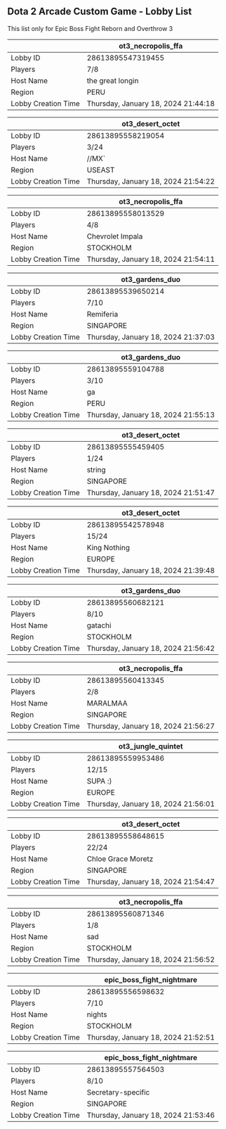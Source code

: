 ## Dota 2 Arcade Custom Game - Lobby List

This list only for Epic Boss Fight Reborn and Overthrow 3

|  | ot3_necropolis_ffa |
| ------ | ------ |
| Lobby ID | 28613895547319455 |
| Players | 7/8 |
| Host Name | the great longin |
| Region | PERU |
| Lobby Creation Time | Thursday, January 18, 2024 21:44:18 |


|  | ot3_desert_octet |
| ------ | ------ |
| Lobby ID | 28613895558219054 |
| Players | 3/24 |
| Host Name | //MX` |
| Region | USEAST |
| Lobby Creation Time | Thursday, January 18, 2024 21:54:22 |


|  | ot3_necropolis_ffa |
| ------ | ------ |
| Lobby ID | 28613895558013529 |
| Players | 4/8 |
| Host Name | Chevrolet Impala |
| Region | STOCKHOLM |
| Lobby Creation Time | Thursday, January 18, 2024 21:54:11 |


|  | ot3_gardens_duo |
| ------ | ------ |
| Lobby ID | 28613895539650214 |
| Players | 7/10 |
| Host Name | Remiferia |
| Region | SINGAPORE |
| Lobby Creation Time | Thursday, January 18, 2024 21:37:03 |


|  | ot3_gardens_duo |
| ------ | ------ |
| Lobby ID | 28613895559104788 |
| Players | 3/10 |
| Host Name | ga |
| Region | PERU |
| Lobby Creation Time | Thursday, January 18, 2024 21:55:13 |


|  | ot3_desert_octet |
| ------ | ------ |
| Lobby ID | 28613895555459405 |
| Players | 1/24 |
| Host Name | string |
| Region | SINGAPORE |
| Lobby Creation Time | Thursday, January 18, 2024 21:51:47 |


|  | ot3_desert_octet |
| ------ | ------ |
| Lobby ID | 28613895542578948 |
| Players | 15/24 |
| Host Name | King Nothing |
| Region | EUROPE |
| Lobby Creation Time | Thursday, January 18, 2024 21:39:48 |


|  | ot3_gardens_duo |
| ------ | ------ |
| Lobby ID | 28613895560682121 |
| Players | 8/10 |
| Host Name | gatachi |
| Region | STOCKHOLM |
| Lobby Creation Time | Thursday, January 18, 2024 21:56:42 |


|  | ot3_necropolis_ffa |
| ------ | ------ |
| Lobby ID | 28613895560413345 |
| Players | 2/8 |
| Host Name | MARALMAA |
| Region | SINGAPORE |
| Lobby Creation Time | Thursday, January 18, 2024 21:56:27 |


|  | ot3_jungle_quintet |
| ------ | ------ |
| Lobby ID | 28613895559953486 |
| Players | 12/15 |
| Host Name | SUPA :) |
| Region | EUROPE |
| Lobby Creation Time | Thursday, January 18, 2024 21:56:01 |


|  | ot3_desert_octet |
| ------ | ------ |
| Lobby ID | 28613895558648615 |
| Players | 22/24 |
| Host Name | Chloe Grace Moretz |
| Region | SINGAPORE |
| Lobby Creation Time | Thursday, January 18, 2024 21:54:47 |


|  | ot3_necropolis_ffa |
| ------ | ------ |
| Lobby ID | 28613895560871346 |
| Players | 1/8 |
| Host Name | sad |
| Region | STOCKHOLM |
| Lobby Creation Time | Thursday, January 18, 2024 21:56:52 |


|  | epic_boss_fight_nightmare |
| ------ | ------ |
| Lobby ID | 28613895556598632 |
| Players | 7/10 |
| Host Name | nights |
| Region | STOCKHOLM |
| Lobby Creation Time | Thursday, January 18, 2024 21:52:51 |


|  | epic_boss_fight_nightmare |
| ------ | ------ |
| Lobby ID | 28613895557564503 |
| Players | 8/10 |
| Host Name | Secretary-specific |
| Region | SINGAPORE |
| Lobby Creation Time | Thursday, January 18, 2024 21:53:46 |


